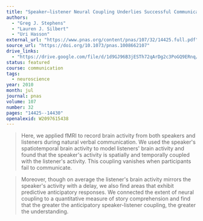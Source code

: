 ```yaml
---
title: "Speaker–listener Neural Coupling Underlies Successful Communication"
authors:
  - "Greg J. Stephens"
  - "Lauren J. Silbert"
  - "Uri Hasson"
external_url: "https://www.pnas.org/content/pnas/107/32/14425.full.pdf"
source_url: "https://doi.org/10.1073/pnas.1008662107"
drive_links:
  - "https://drive.google.com/file/d/1d9GJ96B3jESTh72qArDg2c3PoGQ9ERnq/view?usp=drivesdk"
status: featured
course: communication
tags:
  - neuroscience
year: 2010
month: jul
journal: pnas
volume: 107
number: 32
pages: "14425--14430"
openalexid: W2097615438
---
```


> Here, we applied fMRI to record brain activity from both speakers and listeners during natural verbal communication.
> We used the speaker's spatiotemporal brain activity to model listeners' brain activity and found that the speaker's activity is spatially and temporally coupled with the listener's activity.
> This coupling vanishes when participants fail to communicate.

> Moreover, though on average the listener's brain activity mirrors the speaker's activity with a delay, we also find areas that exhibit predictive anticipatory responses.
> We connected the extent of neural coupling to a quantitative measure of story comprehension and find that the greater the anticipatory speaker-listener coupling, the greater the understanding.
